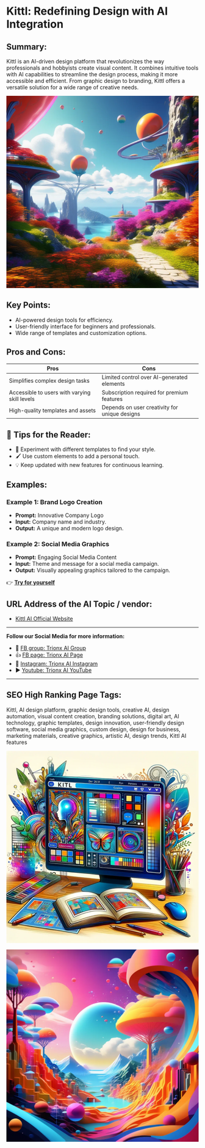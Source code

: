 # Kittl: Redefining Design with AI Integration

## Summary:
Kittl is an AI-driven design platform that revolutionizes the way professionals and hobbyists create visual content. It combines intuitive tools with AI capabilities to streamline the design process, making it more accessible and efficient. From graphic design to branding, Kittl offers a versatile solution for a wide range of creative needs.


![Alt text](kittl.webp.webp)


## Key Points:
- AI-powered design tools for efficiency.
- User-friendly interface for beginners and professionals.
- Wide range of templates and customization options.

## Pros and Cons:

| Pros                                 | Cons                                 |
|--------------------------------------|--------------------------------------|
| Simplifies complex design tasks      | Limited control over AI-generated elements |
| Accessible to users with varying skill levels | Subscription required for premium features |
| High-quality templates and assets    | Depends on user creativity for unique designs |

## 🌟 Tips for the Reader:
- 🎨 Experiment with different templates to find your style.
- 🖌️ Use custom elements to add a personal touch.
- 💡 Keep updated with new features for continuous learning.

## Examples:

### Example 1: Brand Logo Creation
- **Prompt:** Innovative Company Logo
- **Input:** Company name and industry.
- **Output:** A unique and modern logo design.

### Example 2: Social Media Graphics
- **Prompt:** Engaging Social Media Content
- **Input:** Theme and message for a social media campaign.
- **Output:** Visually appealing graphics tailored to the campaign.

👉 [**Try for yourself**](https://www.kittl.com/feature/kittl-ai)

## URL Address of the AI Topic / vendor:
- [Kittl AI Official Website](https://www.kittl.com/feature/kittl-ai)

---

**Follow our Social Media for more information:**
- 📘 <a href="https://www.facebook.com/groups/trionxai" target="_blank">FB group: Trionx AI Group</a>
- 👍 <a href="https://www.facebook.com/ai.trionxai" target="_blank">FB page: Trionx AI Page</a>
- 📸 <a href="https://www.instagram.com/trionxai/" target="_blank">Instagram: Trionx AI Instagram</a>
- ▶️ <a href="https://www.youtube.com/@robotdocs/" target="_blank">Youtube: Trionx AI YouTube</a>

---

## SEO High Ranking Page Tags:
Kittl, AI design platform, graphic design tools, creative AI, design automation, visual content creation, branding solutions, digital art, AI technology, graphic templates, design innovation, user-friendly design software, social media graphics, custom design, design for business, marketing materials, creative graphics, artistic AI, design trends, Kittl AI features


![Alt text](kittle.webp)

![Alt text](kittl-playgroup.webp)

